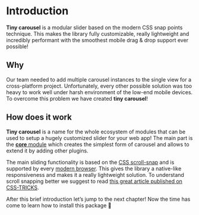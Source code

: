 # Introduction

**Tiny carousel** is a modular slider based on the modern CSS snap points technique. This makes the library fully customizable, really lightweight and incredibly performant with the smoothest mobile drag & drop support ever possible!

## Why

Our team needed to add multiple carousel instances to the single view for a cross-platform project. Unfortunately, every other possible solution was too heavy to work well under harsh environment of the low-end mobile devices. To overcome this problem we have created **tiny carousel**!

## How does it work

**Tiny carousel** is a name for the whole ecosystem of modules that can be used to setup a hugely customized slider for your web app! The main part is the [**core** module](./usage/#core) which creates the simplest form of carousel and allows to extend it by adding other plugins.

The main sliding functionality is based on the [CSS scroll-snap](https://developer.mozilla.org/en-US/docs/Web/CSS/CSS_Scroll_Snap) and is supported by every [modern browser](https://caniuse.com/?search=scroll%20snap). This gives the library a native-like responsiveness and makes it a really lightweight solution. To understand scroll snapping better we suggest to read [this great article published on CSS-TRICKS](https://css-tricks.com/practical-css-scroll-snapping/).


After this brief introduction let’s jump to the next chapter! Now the time has come to learn how to install this package 💪
